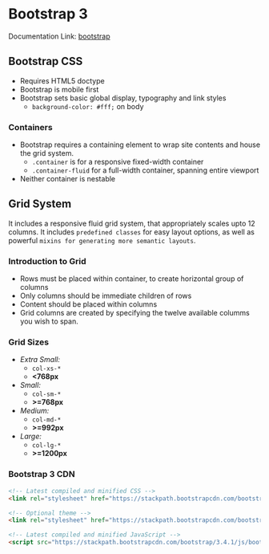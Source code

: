 # Bootstrap 3

Documentation Link: [bootstrap](https://getbootstrap.com/docs/3.3/)

## Bootstrap CSS

- Requires HTML5 doctype
- Bootstrap is mobile first
- Bootstrap sets basic global display, typography and link styles
  - `background-color: #fff;` on body

### Containers

- Bootstrap requires a containing element to wrap site contents and house the grid system.
  - `.container` is for a responsive fixed-width container
  - `.container-fluid` for a full-width container, spanning entire viewport
- Neither container is nestable

## Grid System

It includes a responsive fluid grid system, that appropriately scales upto 12 columns.
It includes `predefined classes` for easy layout options, as well as powerful `mixins for generating more semantic layouts`.

### Introduction to Grid

- Rows must be placed within container, to create horizontal group of columns
- Only columns should be immediate children of rows
- Content should be placed within columns
- Grid columns are created by specifying the twelve available columms you wish to span.

### Grid Sizes

- *Extra Small:*
  - `col-xs-*`
  - **<768px**
- *Small:*
  - `col-sm-*`
  - **>=768px**
- *Medium:*
  - `col-md-*`
  - **>=992px**
- *Large:*
  - `col-lg-*`
  - **>=1200px**

### Bootstrap 3 CDN

```html
<!-- Latest compiled and minified CSS -->
<link rel="stylesheet" href="https://stackpath.bootstrapcdn.com/bootstrap/3.4.1/css/bootstrap.min.css" integrity="sha384-HSMxcRTRxnN+Bdg0JdbxYKrThecOKuH5zCYotlSAcp1+c8xmyTe9GYg1l9a69psu" crossorigin="anonymous">

<!-- Optional theme -->
<link rel="stylesheet" href="https://stackpath.bootstrapcdn.com/bootstrap/3.4.1/css/bootstrap-theme.min.css" integrity="sha384-6pzBo3FDv/PJ8r2KRkGHifhEocL+1X2rVCTTkUfGk7/0pbek5mMa1upzvWbrUbOZ" crossorigin="anonymous">

<!-- Latest compiled and minified JavaScript -->
<script src="https://stackpath.bootstrapcdn.com/bootstrap/3.4.1/js/bootstrap.min.js" integrity="sha384-aJ21OjlMXNL5UyIl/XNwTMqvzeRMZH2w8c5cRVpzpU8Y5bApTppSuUkhZXN0VxHd" crossorigin="anonymous"></script>
```